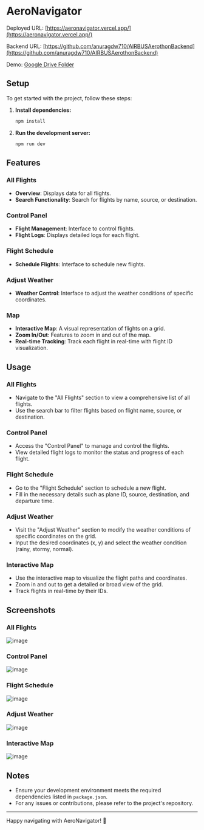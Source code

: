 # AeroNavigator

Deployed URL: [https://aeronavigator.vercel.app/](https://aeronavigator.vercel.app/)

Backend URL: [https://github.com/anuragdw710/AIRBUSAerothonBackend](https://github.com/anuragdw710/AIRBUSAerothonBackend)

Demo: [Google Drive Folder](https://drive.google.com/drive/folders/1br_PotmnpvmjXB-ZQgdEObXPrJHmRIoU?usp=sharing)

## Setup

To get started with the project, follow these steps:

1. **Install dependencies:**
    ```sh
    npm install
    ```

2. **Run the development server:**
    ```sh
    npm run dev
    ```

## Features

### All Flights
- **Overview**: Displays data for all flights.
- **Search Functionality**: Search for flights by name, source, or destination.

### Control Panel
- **Flight Management**: Interface to control flights.
- **Flight Logs**: Displays detailed logs for each flight.

### Flight Schedule
- **Schedule Flights**: Interface to schedule new flights.

### Adjust Weather
- **Weather Control**: Interface to adjust the weather conditions of specific coordinates.

### Map
- **Interactive Map**: A visual representation of flights on a grid.
- **Zoom In/Out**: Features to zoom in and out of the map.
- **Real-time Tracking**: Track each flight in real-time with flight ID visualization.

## Usage

### All Flights
- Navigate to the "All Flights" section to view a comprehensive list of all flights.
- Use the search bar to filter flights based on flight name, source, or destination.

### Control Panel
- Access the "Control Panel" to manage and control the flights.
- View detailed flight logs to monitor the status and progress of each flight.

### Flight Schedule
- Go to the "Flight Schedule" section to schedule a new flight.
- Fill in the necessary details such as plane ID, source, destination, and departure time.

### Adjust Weather
- Visit the "Adjust Weather" section to modify the weather conditions of specific coordinates on the grid.
- Input the desired coordinates (x, y) and select the weather condition (rainy, stormy, normal).

### Interactive Map
- Use the interactive map to visualize the flight paths and coordinates.
- Zoom in and out to get a detailed or broad view of the grid.
- Track flights in real-time by their IDs.

## Screenshots

### All Flights
![image](https://github.com/altyon-get/flight-dashboard/assets/73048959/cfc02487-a889-42e7-a905-f0a8f12da232)


### Control Panel
![image](https://github.com/altyon-get/flight-dashboard/assets/73048959/067d352a-924a-489c-9383-afcc5ad49dd7)


### Flight Schedule
![image](https://github.com/altyon-get/flight-dashboard/assets/73048959/938457c3-fdc8-4a24-a2c1-b9a64261678f)


### Adjust Weather
![image](https://github.com/altyon-get/flight-dashboard/assets/73048959/6e779ff7-acf1-4b96-8fd6-fe4fb2151ee1)


### Interactive Map
![image](https://github.com/altyon-get/flight-dashboard/assets/73048959/dfbf9229-4a32-4bd5-86a0-f6b7df43bdf1)


## Notes
- Ensure your development environment meets the required dependencies listed in `package.json`.
- For any issues or contributions, please refer to the project's repository.

---


Happy navigating with AeroNavigator! 🚀
